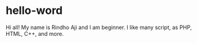 # hello-word

Hi all!
My name is Rindho Aji and I am beginner.
I like many script, as PHP, HTML, C++, and more.
